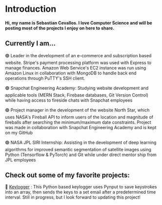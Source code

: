 # Introduction

#### Hi, my name is Sebastian Cevallos. I love Computer Science and will be posting most of the projects I enjoy on here to share.

## Currently I am...

🟢 Leader in the development of an e-commerce and subscription based website. Stripe's payment processing platform was used with Express to manage finances. Amazon Web Service's EC2 instance was run using Amazon Linux in collaboration with MongoDB to handle back end operations through PuTTY's SSH client.

🟢 Snapchat Engineering Academy: Studying website development and applicable tools (MERN Stack, Firebase databases, Git Version Control) while having access to fireside chats with Snapchat employees

🟢 Project manager in the development of the website North Star, which uses NASA's Fireball API to inform users of the location and magnitude of fireballs after searching the minimum/maximum date constraints. Project was made in collaboration with Snapchat Engineering Academy and is kept on my GitHub

🟢 NASA JPL SIRI Internship: Assisting in the development of deep learning algorithms for improved semantic segmentation of satellite images using Python (Tensorflow & PyTorch) and Git while under direct mentor ship from JPL employees


## Check out some of my favorite projects:

💚 [Keylogger](https://github.com/Sebastian-git/KeyLogger) : This Python based keylogger uses Pynput to save keystrokes into an array, then sends the keys to a set email after a predetermined time interval. Still in progress, but I look forward to updating this project!
